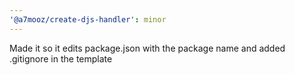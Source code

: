 ```yaml
---
'@a7mooz/create-djs-handler': minor
---
```


Made it so it edits package.json with the package name and added .gitignore in the template

